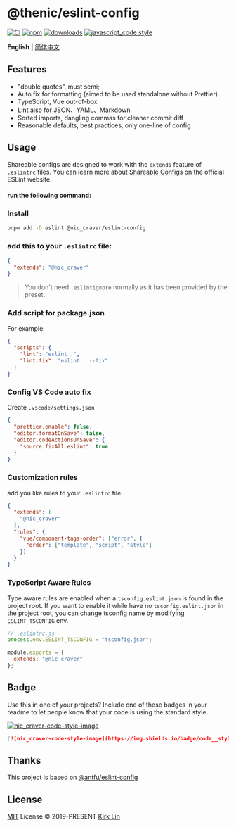 # @thenic/eslint-config
[![CI][ci-image]][ci-url] [![npm][npm-image]][npm-url] [![downloads][downloads-image]][downloads-url] [![javascript_code style][code-style-image]][code-style-url]

[ci-image]: https://github.com/NicCraver/eslint-config/actions/workflows/release.yml/badge.svg?branch=master
[ci-url]: https://github.com/NicCraver/eslint-config/actions/workflows/release.yml
[npm-image]: https://img.shields.io/npm/v/@nic_craver/eslint-config.svg
[npm-url]: https://npmjs.org/package/@nic_craver/eslint-config
[downloads-image]: https://img.shields.io/npm/dm/@nic_craver/eslint-config.svg
[downloads-url]: https://npmjs.org/package/@nic_craver/eslint-config
[code-style-image]: https://img.shields.io/badge/code__style-%40nic_craver%2Feslint--config-brightgreen
[code-style-url]: https://github.com/NicCraver/eslint-config/

<div align='left'>
<b>English</b> | <a href="README.zh-cn.md">简体中文</a>
<br>
</div>

## Features

- "double quotes", must semi;
- Auto fix for formatting (aimed to be used standalone without Prettier)
- TypeScript, Vue out-of-box
- Lint also for JSON、YAML、Markdown
- Sorted imports, dangling commas for cleaner commit diff
- Reasonable defaults, best practices, only one-line of config

## Usage

Shareable configs are designed to work with the `extends` feature of `.eslintrc` files.
You can learn more about
[Shareable Configs](http://eslint.org/docs/developer-guide/shareable-configs) on the
official ESLint website.

####  run the following command:

### Install

```bash
pnpm add -D eslint @nic_craver/eslint-config
```
### add this to your `.eslintrc` file:

```json
{
  "extends": "@nic_craver"
}
```

> You don't need `.eslintignore` normally as it has been provided by the preset.

### Add script for package.json

For example:

```json
{
  "scripts": {
    "lint": "eslint .",
    "lint:fix": "eslint . --fix"
  }
}
```

### Config VS Code auto fix

Create `.vscode/settings.json`

```json
{
  "prettier.enable": false,
  "editor.formatOnSave": false,
  "editor.codeActionsOnSave": {
    "source.fixAll.eslint": true
  }
}
```
### Customization rules
add you like rules to your `.eslintrc` file:
```json
{
  "extends": [
    "@nic_craver"
  ],
  "rules": {
    "vue/component-tags-order": ["error", {
      "order": ["template", "script", "style"]
    }]
  }
}
```
### TypeScript Aware Rules

Type aware rules are enabled when a `tsconfig.eslint.json` is found in the project root. If you want to enable it while have no `tsconfig.eslint.json` in the project root, you can change tsconfig name by modifying `ESLINT_TSCONFIG` env.

```js
// .eslintrc.js
process.env.ESLINT_TSCONFIG = "tsconfig.json";

module.exports = {
  extends: "@nic_craver"
};
```


## Badge

Use this in one of your projects? Include one of these badges in your readme to
let people know that your code is using the standard style.


[![nic_craver-code-style-image](https://img.shields.io/badge/code__style-%40nic_craver%2Feslint--config-brightgreen)](https://github.com/NicCraver/eslint-config/)

```markdown
[![nic_craver-code-style-image](https://img.shields.io/badge/code__style-%40nic_craver%2Feslint--config-brightgreen)](https://github.com/NicCraver/eslint-config/)
```

[code-style-image]: https://img.shields.io/badge/code__style-%40nic_craver%2Feslint--config-brightgreen
[code-style-url]: https://github.com/NicCraver/eslint-config/

## Thanks
This project is based on [@antfu/eslint-config](https://github.com/antfu/eslint-config)

## License

[MIT](./LICENSE) License &copy; 2019-PRESENT [Kirk Lin](https://github.com/NicCraver)
